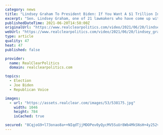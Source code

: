 ```yaml
---
category: news
title: "Lindsey Graham To President Biden: If You Want A $1 Trillion Infrastructure Bill, It's There For The Taking"
excerpt: "Sen. Lindsey Graham, one of 21 lawmakers who have come up with a $1 trillion infrastructure plan, delivered this message to President Biden during an appearance on \"FOX News Sunday\" with Chris Wallace."
publishedDateTime: 2021-06-20T14:58:00Z
originalUrl: "https://www.realclearpolitics.com/video/2021/06/20/lindsey_graham_to_president_biden_if_you_want_a_1_trillion_infrastructure_bill_its_there_for_the_taking.html#!"
webUrl: "https://www.realclearpolitics.com/video/2021/06/20/lindsey_graham_to_president_biden_if_you_want_a_1_trillion_infrastructure_bill_its_there_for_the_taking.html#!"
type: article
quality: 47
heat: 47
published: false

provider:
  name: RealClearPolitics
  domain: realclearpolitics.com

topics:
  - Election
  - Joe Biden
  - Republican Voice

images:
  - url: "https://assets.realclear.com/images/53/538175.jpg"
    width: 1046
    height: 784
    isCached: true

secured: "8CqjoG9+l73onao8a++NIqdTjjMDOPev0yQycMV5SuUr8Wb4MkSNsH+4y252vKbERMCT/2mHW3Q/puqGOmz+emcdZz9kJiye4e4KbetacxJ3l3eDw+cvDFvU54tqo/QCZ8dFtBZmlUuuMY7fI4xvGUcAu1xidudU2uE/U0hzFAK8HAtlL8n933qzDmP1Pmosfw6sDT3jsYlpwjimsMGM78QlpY/PtZQ97/ZQNoGFHTcO2NGHK+LdCb+ee98BlDH+Fwhhkq5I8Nc5Cn7yIYq+GPVVoLeJhb/zXylnQ/NhRq6orbXBSbI1DgNNH00yudA1/zw07r/43qmZZW9z8E2kmcN4Lk8sQOvfUKpvgeP1umc=;nXWU/RQW1u4RfczcBKSUVQ=="
---
```


